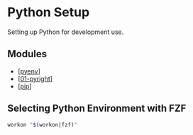 Python Setup
===

Setting up Python for development use.

Modules
---
- [[pyenv]]
- [[01-pyright]]
- [[pip]]

Selecting Python Environment with FZF
---

```bash
workon "$(workon|fzf)"
```

[//begin]: # "Autogenerated link references for markdown compatibility"
[pyenv]: pyenv/pyenv.md "Pyenv"
[01-pyright]: 01-pyright.md "Pyright"
[pip]: pip/pip.md "Pip"
[//end]: # "Autogenerated link references"